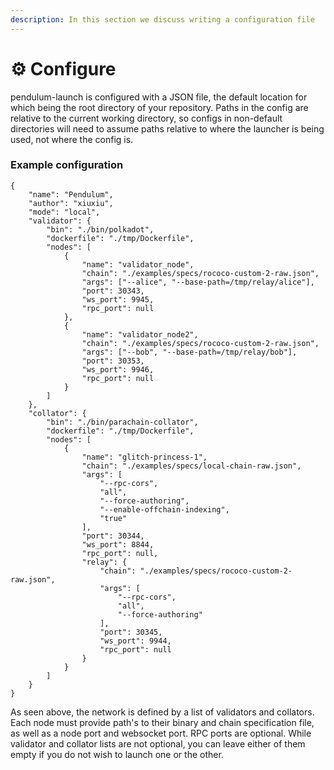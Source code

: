 ```yaml
---
description: In this section we discuss writing a configuration file
---
```


# ⚙ Configure

pendulum-launch is configured with a JSON file, the default location for which being the root directory of your repository.  Paths in the config are relative to the current working directory, so configs in non-default directories will need to assume paths relative to where the launcher is being used, not where the config is.

### Example configuration

```json5
{
    "name": "Pendulum",
    "author": "xiuxiu",
    "mode": "local",
    "validator": {
        "bin": "./bin/polkadot",
        "dockerfile": "./tmp/Dockerfile",
        "nodes": [
            {
                "name": "validator_node",
                "chain": "./examples/specs/rococo-custom-2-raw.json",
                "args": ["--alice", "--base-path=/tmp/relay/alice"],
                "port": 30343,
                "ws_port": 9945,
                "rpc_port": null
            },
            {
                "name": "validator_node2",
                "chain": "./examples/specs/rococo-custom-2-raw.json",
                "args": ["--bob", "--base-path=/tmp/relay/bob"],
                "port": 30353,
                "ws_port": 9946,
                "rpc_port": null
            }
        ]
    },
    "collator": {
        "bin": "./bin/parachain-collator",
        "dockerfile": "./tmp/Dockerfile",
        "nodes": [
            {
                "name": "glitch-princess-1",
                "chain": "./examples/specs/local-chain-raw.json",
                "args": [
                    "--rpc-cors",
                    "all",
                    "--force-authoring",
                    "--enable-offchain-indexing",
                    "true"
                ],
                "port": 30344,
                "ws_port": 8844,
                "rpc_port": null,
                "relay": {
                    "chain": "./examples/specs/rococo-custom-2-raw.json",
                    "args": [
                        "--rpc-cors",
                        "all",
                        "--force-authoring"
                    ],
                    "port": 30345,
                    "ws_port": 9944,
                    "rpc_port": null
                }
            }
        ]
    }
}
```

As seen above, the network is defined by a list of validators and collators.  Each node must provide path's to their binary and chain specification file, as well as a node port and websocket port.  RPC ports are optional.  While validator and collator lists are not optional, you can leave either of them empty if you do not wish to launch one or the other.
